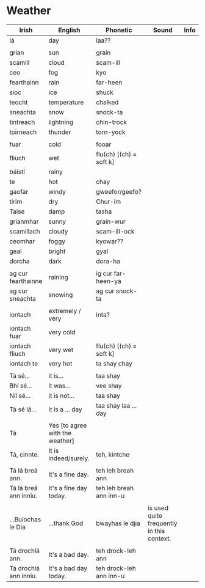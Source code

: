 # Weather

| Irish                 | English                         | Phonetic                | Sound                                     | Info |
| --------------------- | ------------------------------- | ----------------------- | ----------------------------------------- | ---- |
| lá                    | day                             | laa??                   |                                           |      |
|                       |                                 |                         |                                           |      |
| grian                 | sun                             | grain                   |                                           |      |
| scamill               | cloud                           | scam-ill                |                                           |      |
| ceo                   | fog                             | kyo                     |                                           |      |
| fearthainn            | rain                            | far-heen                |                                           |      |
| sioc                  | ice                             | shuck                   |                                           |      |
| teocht                | temperature                     | chalked                 |                                           |      |
| sneachta              | snow                            | snock-ta                |                                           |      |
| tintreach             | lightning                       | chin-trock              |                                           |      |
| toirneach             | thunder                         | torn-yock               |                                           |      |
|                       |                                 |                         |                                           |      |
| fuar                  | cold                            | fooar                   |                                           |      |
| fliuch                | wet                             | flu(ch) [(ch) = soft k] |                                           |      |
| báistí                | rainy                           |                         |                                           |      |
| te                    | hot                             | chay                    |                                           |      |
| gaofar                | windy                           | gweefor/geefo?          |                                           |      |
| tirim                 | dry                             | Chur-im                 |                                           |      |
| Taise                 | damp                            | tasha                   |                                           |      |
| grianmhar             | sunny                           | grain-wur               |                                           |      |
| scamillach            | cloudy                          | scam-ill-ock            |                                           |      |
| ceomhar               | foggy                           | kyowar??                |                                           |      |
| geal                  | bright                          | gyal                    |                                           |      |
| dorcha                | dark                            | dora-ha                 |                                           |      |
|                       |                                 |                         |                                           |      |
| ag cur fearthainne    | raining                         | ig cur far-heen-ya      |                                           |      |
| ag cur sneachta       | snowing                         | ag cur snock-ta         |                                           |      |
|                       |                                 |                         |                                           |      |
| iontach               | extremely / very                | inta?                   |                                           |      |
| iontach fuar          | very cold                       |                         |                                           |      |
| iontach fliuch        | very wet                        | flu(ch) [(ch) = soft k] |                                           |      |
| iontach te            | very hot                        | ta shay chay            |                                           |      |
|                       |                                 |                         |                                           |      |
| Tá sé...              | it is...                        | taa shay                |                                           |      |
| Bhí sé...             | it was...                       | vee shay                |                                           |      |
| Níl sé...             | it is not...                    | taa shay                |                                           |      |
| Tá sé lá...           | it is a ... day                 | taa shay laa ... day    |                                           |      |
|                       |                                 |                         |                                           |      |
| Tá                    | Yes [to agree with the weather] |                         |                                           |      |
| Tá, cinnte.           | It is indeed/surely.            | teh, kintche            |                                           |      |
|                       |                                 |                         |                                           |      |
| Tá lá breá ann.       | It's a fine day.                | teh leh breah ann       |                                           |      |
| Tá lá breá ann inniu. | It's a fine day today.          | teh leh breah ann inn-u |                                           |      |
|                       |                                 |                         |                                           |      |
| ...Buíochas le Dia    | ...thank God                    | bwayhas le djia         | is used quite frequently in this context. |      |
|                       |                                 |                         |                                           |      |
| Tá drochlá ann.       | It's a bad day.                 | teh drock-leh ann       |                                           |      |
| Tá drochlá ann inniu. | It's a bad day today.           | teh drock-leh ann inn-u |                                           |      |